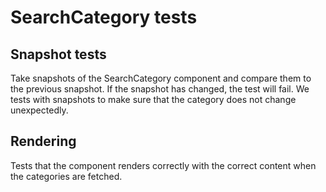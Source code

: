 # SearchCategory tests

## Snapshot tests

Take snapshots of the SearchCategory component and compare them to the previous snapshot. If the snapshot has changed, the test will fail.
We tests with snapshots to make sure that the category does not change unexpectedly.

## Rendering

Tests that the component renders correctly with the correct content when the categories are fetched.
